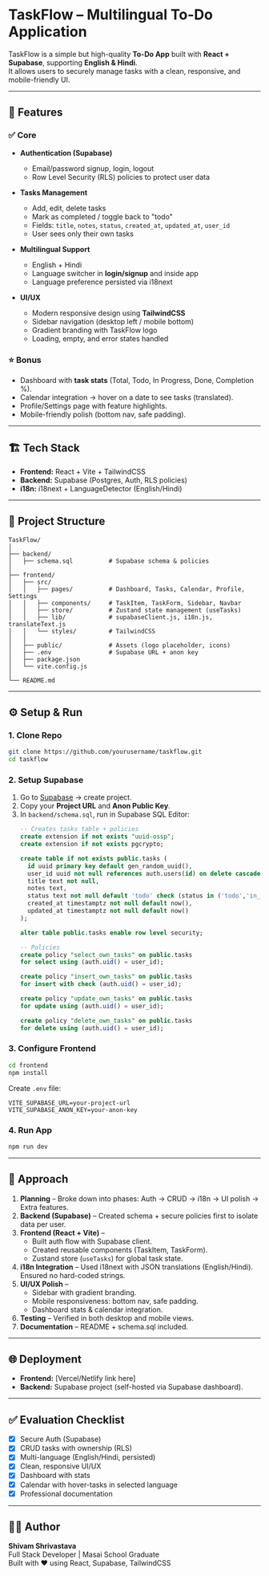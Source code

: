 # TaskFlow – Multilingual To-Do Application

TaskFlow is a simple but high-quality **To-Do App** built with **React + Supabase**, supporting **English & Hindi**.  
It allows users to securely manage tasks with a clean, responsive, and mobile-friendly UI.

---

## 🚀 Features

### ✅ Core
- **Authentication (Supabase)**  
  - Email/password signup, login, logout  
  - Row Level Security (RLS) policies to protect user data  

- **Tasks Management**
  - Add, edit, delete tasks  
  - Mark as completed / toggle back to "todo"  
  - Fields: `title`, `notes`, `status`, `created_at`, `updated_at`, `user_id`  
  - User sees only their own tasks  

- **Multilingual Support**
  - English + Hindi  
  - Language switcher in **login/signup** and inside app  
  - Language preference persisted via i18next  

- **UI/UX**
  - Modern responsive design using **TailwindCSS**  
  - Sidebar navigation (desktop left / mobile bottom)  
  - Gradient branding with TaskFlow logo  
  - Loading, empty, and error states handled  

### ⭐ Bonus
- Dashboard with **task stats** (Total, Todo, In Progress, Done, Completion %).  
- Calendar integration → hover on a date to see tasks (translated).  
- Profile/Settings page with feature highlights.  
- Mobile-friendly polish (bottom nav, safe padding).  

---

## 🏗️ Tech Stack

- **Frontend:** React + Vite + TailwindCSS  
- **Backend:** Supabase (Postgres, Auth, RLS policies)  
- **i18n:** i18next + LanguageDetector (English/Hindi)  

---

## 📂 Project Structure

```
TaskFlow/
│
├── backend/
│   ├── schema.sql          # Supabase schema & policies
│
├── frontend/
│   ├── src/
│   │   ├── pages/          # Dashboard, Tasks, Calendar, Profile, Settings
│   │   ├── components/     # TaskItem, TaskForm, Sidebar, Navbar
│   │   ├── store/          # Zustand state management (useTasks)
│   │   ├── lib/            # supabaseClient.js, i18n.js, translateText.js
│   │   └── styles/         # TailwindCSS
│   │
│   ├── public/             # Assets (logo placeholder, icons)
│   ├── .env                # Supabase URL + anon key
│   ├── package.json
│   └── vite.config.js
│
└── README.md
```

---

## ⚙️ Setup & Run

### 1. Clone Repo
```bash
git clone https://github.com/yourusername/taskflow.git
cd taskflow
```

### 2. Setup Supabase
1. Go to [Supabase](https://supabase.com) → create project.  
2. Copy your **Project URL** and **Anon Public Key**.  
3. In `backend/schema.sql`, run in Supabase SQL Editor:
   ```sql
   -- Creates tasks table + policies
   create extension if not exists "uuid-ossp";
   create extension if not exists pgcrypto;

   create table if not exists public.tasks (
     id uuid primary key default gen_random_uuid(),
     user_id uuid not null references auth.users(id) on delete cascade,
     title text not null,
     notes text,
     status text not null default 'todo' check (status in ('todo','in_progress','done')),
     created_at timestamptz not null default now(),
     updated_at timestamptz not null default now()
   );

   alter table public.tasks enable row level security;

   -- Policies
   create policy "select_own_tasks" on public.tasks
   for select using (auth.uid() = user_id);

   create policy "insert_own_tasks" on public.tasks
   for insert with check (auth.uid() = user_id);

   create policy "update_own_tasks" on public.tasks
   for update using (auth.uid() = user_id);

   create policy "delete_own_tasks" on public.tasks
   for delete using (auth.uid() = user_id);
   ```

### 3. Configure Frontend
```bash
cd frontend
npm install
```

Create `.env` file:
```env
VITE_SUPABASE_URL=your-project-url
VITE_SUPABASE_ANON_KEY=your-anon-key
```

### 4. Run App
```bash
npm run dev
```

---

## 🧠 Approach

1. **Planning** – Broke down into phases: Auth → CRUD → i18n → UI polish → Extra features.  
2. **Backend (Supabase)** – Created schema + secure policies first to isolate data per user.  
3. **Frontend (React + Vite)** –  
   - Built auth flow with Supabase client.  
   - Created reusable components (TaskItem, TaskForm).  
   - Zustand store (`useTasks`) for global task state.  
4. **i18n Integration** – Used i18next with JSON translations (English/Hindi). Ensured no hard-coded strings.  
5. **UI/UX Polish** –  
   - Sidebar with gradient branding.  
   - Mobile responsiveness: bottom nav, safe padding.  
   - Dashboard stats & calendar integration.  
6. **Testing** – Verified in both desktop and mobile views.  
7. **Documentation** – README + schema.sql included.  

---

## 🌐 Deployment
- **Frontend:** [Vercel/Netlify link here]  
- **Backend:** Supabase project (self-hosted via Supabase dashboard).  

---

## ✅ Evaluation Checklist

- [x] Secure Auth (Supabase)  
- [x] CRUD tasks with ownership (RLS)  
- [x] Multi-language (English/Hindi, persisted)  
- [x] Clean, responsive UI/UX  
- [x] Dashboard with stats  
- [x] Calendar with hover-tasks in selected language  
- [x] Professional documentation  

---

## 👨‍💻 Author
**Shivam Shrivastava**  
Full Stack Developer | Masai School Graduate  
Built with ❤️ using React, Supabase, TailwindCSS  

